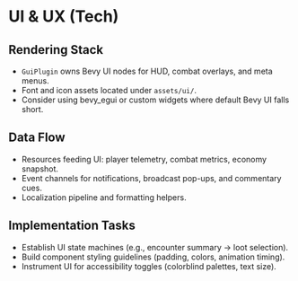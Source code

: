 # UI & UX (Tech)

## Rendering Stack
- `GuiPlugin` owns Bevy UI nodes for HUD, combat overlays, and meta menus.
- Font and icon assets located under `assets/ui/`.
- Consider using bevy_egui or custom widgets where default Bevy UI falls short.

## Data Flow
- Resources feeding UI: player telemetry, combat metrics, economy snapshot.
- Event channels for notifications, broadcast pop-ups, and commentary cues.
- Localization pipeline and formatting helpers.

## Implementation Tasks
- Establish UI state machines (e.g., encounter summary -> loot selection).
- Build component styling guidelines (padding, colors, animation timing).
- Instrument UI for accessibility toggles (colorblind palettes, text size).
